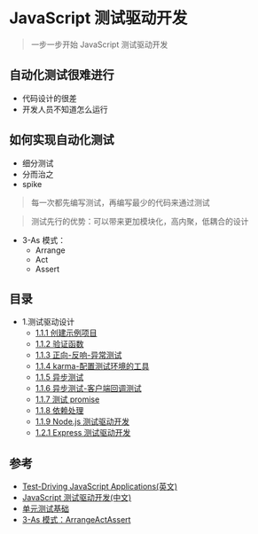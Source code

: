 # JavaScript 测试驱动开发

>一步一步开始 JavaScript 测试驱动开发

## 自动化测试很难进行
- 代码设计的很差
- 开发人员不知道怎么运行

## 如何实现自动化测试
- 细分测试
- 分而治之
- spike

>每一次都先编写测试，再编写最少的代码来通过测试

>测试先行的优势：可以带来更加模块化，高内聚，低耦合的设计

- 3-As 模式：
  - Arrange
  - Act
  - Assert

## 目录

- 1.测试驱动设计
  - [1.1.1 创建示例项目](https://github.com/fairyly/js-test/blob/master/1.1.1%20%E5%88%9B%E5%BB%BA%E7%A4%BA%E4%BE%8B%E9%A1%B9%E7%9B%AE.md)
  - [1.1.2 验证函数](https://github.com/fairyly/js-test/blob/master/1.1.2%20%E9%AA%8C%E8%AF%81%E5%87%BD%E6%95%B0.md)
  - [1.1.3 正向-反响-异常测试](https://github.com/fairyly/js-test/blob/master/1.1.3%20%E6%AD%A3%E5%90%91-%E5%8F%8D%E5%93%8D-%E5%BC%82%E5%B8%B8%E6%B5%8B%E8%AF%95.md)
  - [1.1.4 karma-配置测试环境的工具](https://github.com/fairyly/js-test/blob/master/1.1.4%20karma-%E9%85%8D%E7%BD%AE%E6%B5%8B%E8%AF%95%E7%8E%AF%E5%A2%83%E7%9A%84%E5%B7%A5%E5%85%B7.md)
  - [1.1.5 异步测试](https://github.com/fairyly/js-test/blob/master/1.1.5%20%E5%BC%82%E6%AD%A5%E6%B5%8B%E8%AF%95.md)
  - [1.1.6 异步测试-客户端回调测试](https://github.com/fairyly/js-test/blob/master/1.1.6%20%E5%BC%82%E6%AD%A5%E6%B5%8B%E8%AF%95-%E5%AE%A2%E6%88%B7%E7%AB%AF%E5%9B%9E%E8%B0%83%E6%B5%8B%E8%AF%95.md)
  - [1.1.7 测试 promise](https://github.com/fairyly/js-test/blob/master/1.1.7%20%E6%B5%8B%E8%AF%95%20promise.md)
  - [1.1.8 依赖处理](https://github.com/fairyly/js-test/blob/master/1.1.8%20%E4%BE%9D%E8%B5%96%E5%A4%84%E7%90%86.md)
  - [1.1.9 Node.js 测试驱动开发](https://github.com/fairyly/js-test/blob/master/1.1.9%20Node.js%20%E6%B5%8B%E8%AF%95%E9%A9%B1%E5%8A%A8%E5%BC%80%E5%8F%91.md)
  - [1.2.1 Express 测试驱动开发](https://github.com/fairyly/js-test/blob/master/1.2.1%20Express%20%E6%B5%8B%E8%AF%95%E9%A9%B1%E5%8A%A8%E5%BC%80%E5%8F%91.md)




## 参考
- [Test-Driving JavaScript Applications(英文)](https://pragprog.com/book/vsjavas/test-driving-javascript-applications)
- [JavaScript 测试驱动开发(中文)](http://www.ituring.com.cn/book/1920#)
- [单元测试基础](https://docs.microsoft.com/zh-cn/visualstudio/test/unit-test-basics?view=vs-2015)
- [3-As 模式：ArrangeActAssert](http://wiki.c2.com/?ArrangeActAssert)